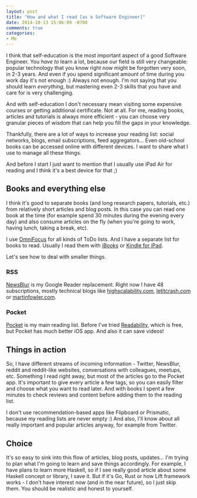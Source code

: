 ```yaml
---
layout: post
title: "How and what I read [as a Software Engineer]"
date: 2014-10-13 15:06:09 -0700
comments: true
categories:
- Me
---
```


I think that self-education is the most important aspect of a good Software Engineer. You *have to* learn a lot, because our field is still very changeable: popular technology that you know right now might be forgotten very soon, in 2-3 years. And even if you spend significant amount of time during you work day it's not enough :) Always not enough. I'm not saying that you should learn *everything*, but mastering even 2-3 skills that you have and care for is very challenging.

And with self-education I don't necessary mean visiting some expensive courses or getting additional certificate. Not at all. For me, reading books, articles and tutorials is always more efficient - you can choose very granular pieces of wisdom that can help you fill the gaps in your knowledge.

<!-- more -->

Thankfully, there are a lot of ways to increase your reading list: social networks, blogs, email subscriptions, feed aggregators... Even old-school books can be accessed online with different devices. I want to share what I use to manage all these things.

And before I start I just want to mention that I usually use iPad Air for reading and I think it's a best device for that ;)

## Books and everything else

I think it's good to separate books (and long research papers, tutorials, etc.) from relatively short articles and blog posts. In this case you can read one book at the time (for example spend 30 minutes during the evening every day) and also consume articles on the fly (when you're going to work, having lunch, taking a break, etc).

I use [OmniFocus](https://www.omnigroup.com/omnifocus) for all kinds of ToDo lists. And I have a separate list for books to read. Usually I read them with [iBooks](https://itunes.apple.com/ca/app/ibooks/id364709193) or [Kindle for iPad](https://itunes.apple.com/ca/app/kindle/id302584613).

Let's see how to deal with smaller things.

### RSS

[NewsBlur](http://www.newsblur.com) is my Google Reader replacement. Right now I have 48 subscriptions, mostly technical blogs like [highscalability.com](http://highscalability.com), [letitcrash.com](http://letitcrash.com) or  [martinfowler.com](http://martinfowler.com).

### Pocket

[Pocket](https://getpocket.com) is my main reading list. Before I've tried [Readability](https://www.readability.com), which is free, but Pocket has much better iOS app. And also it can save videos!

## Things in action

So, I have different streams of incoming information - Twitter, NewsBlur, reddit and reddit-like websites, conversations with colleagues, meetups, etc. Something I read right away, but most of the articles go to the Pocket app. It's important to give every article a few tags, so you can easily filter and choose what you want to read later. And with books I spent a few minutes to check reviews and content before adding them to the reading list.

I don't use recommendation-based apps like Flipboard or Prismatic, because my reading lists are never empty :) And also, I'll know about all really important and popular articles anyway, for example from Twitter.

## Choice

It's so easy to sink into this flow of articles, blog posts, updates... I'm trying to plan what I'm going to learn and save things accordingly. For example, I have plans to learn more Haskell, so if I see really good article about some Haskell concept or library, I save it. But if it's Go, Rust or how Lift framework works - I don't have interest now (and in the near future), so I just skip them. You should be realistic and honest to yourself.
